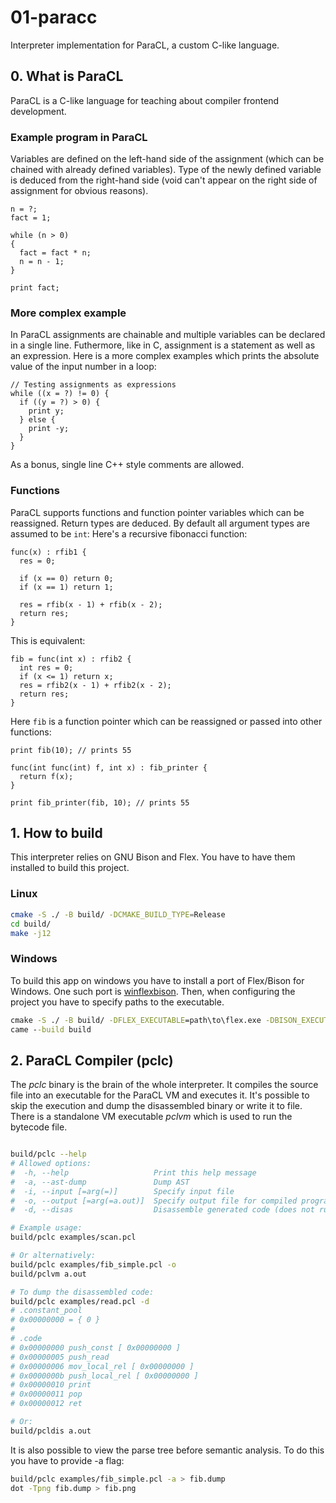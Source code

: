 # 01-paracc

Interpreter implementation for ParaCL, a custom C-like language.

## 0. What is ParaCL

ParaCL is a C-like language for teaching about compiler frontend development.

### Example program in ParaCL

Variables are defined on the left-hand side of the assignment (which can be chained with already defined variables). Type of the newly defined variable is deduced from the right-hand side (void can't appear on the right side of assignment for obvious reasons).

```
n = ?;
fact = 1;

while (n > 0)
{
  fact = fact * n;
  n = n - 1;
}

print fact;
```

### More complex example

In ParaCL assignments are chainable and multiple variables can be declared in a single line. Futhermore, like in C, assignment is a statement as well as an expression. Here is a more complex examples which prints the absolute value of the input number in a loop:

```
// Testing assignments as expressions
while ((x = ?) != 0) {
  if ((y = ?) > 0) {
    print y;
  } else {
    print -y;
  }
}
```

As a bonus, single line C++ style comments are allowed.

### Functions

ParaCL supports functions and function pointer variables which can be reassigned. Return types are deduced. By default all argument types are assumed to be `int`:
Here's a recursive fibonacci function:

```
func(x) : rfib1 {
  res = 0;

  if (x == 0) return 0;
  if (x == 1) return 1;

  res = rfib(x - 1) + rfib(x - 2);
  return res;
}
```

This is equivalent:

```
fib = func(int x) : rfib2 {
  int res = 0;
  if (x <= 1) return x;
  res = rfib2(x - 1) + rfib2(x - 2);
  return res;
}
```

Here `fib` is a function pointer which can be reassigned or passed into other functions:

```
print fib(10); // prints 55

func(int func(int) f, int x) : fib_printer {
  return f(x);
}

print fib_printer(fib, 10); // prints 55
```

## 1. How to build

This interpreter relies on GNU Bison and Flex. You have to have them installed to build this project.

### Linux

```sh
cmake -S ./ -B build/ -DCMAKE_BUILD_TYPE=Release
cd build/
make -j12
```

### Windows

To build this app on windows you have to install a port of Flex/Bison for Windows. One such port is [winflexbison](https://github.com/lexxmark/winflexbison).
Then, when configuring the project you have to specify paths to the executable.

```bat
cmake -S ./ -B build/ -DFLEX_EXECUTABLE=path\to\flex.exe -DBISON_EXECUTABLE=path\to\bison.exe
came --build build
```

## 2. ParaCL Compiler (pclc)

The _pclc_ binary is the brain of the whole interpreter. It compiles the source file into an executable for the ParaCL VM and executes it. It's possible to skip the execution and dump the disassembled binary or write it to file.
There is a standalone VM executable _pclvm_ which is used to run the bytecode file.

```sh

build/pclc --help
# Allowed options:
#  -h, --help                   Print this help message
#  -a, --ast-dump               Dump AST
#  -i, --input [=arg(=)]        Specify input file
#  -o, --output [=arg(=a.out)]  Specify output file for compiled program
#  -d, --disas                  Disassemble generated code (does not run the program)

# Example usage:
build/pclc examples/scan.pcl

# Or alternatively: 
build/pclc examples/fib_simple.pcl -o
build/pclvm a.out

# To dump the disassembled code:
build/pclc examples/read.pcl -d
# .constant_pool
# 0x00000000 = { 0 }
#
# .code
# 0x00000000 push_const [ 0x00000000 ]
# 0x00000005 push_read
# 0x00000006 mov_local_rel [ 0x00000000 ]
# 0x0000000b push_local_rel [ 0x00000000 ]
# 0x00000010 print
# 0x00000011 pop
# 0x00000012 ret

# Or:
build/pcldis a.out
```

It is also possible to view the parse tree before semantic analysis. To do this you have to provide -a flag:

```sh
build/pclc examples/fib_simple.pcl -a > fib.dump
dot -Tpng fib.dump > fib.png
```
